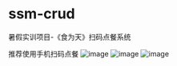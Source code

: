 # ssm-crud
暑假实训项目-《食为天》扫码点餐系统

推荐使用手机扫码点餐
![image](https://user-images.githubusercontent.com/86137696/226838640-47ed79eb-9bb9-4276-ae81-6fcf23a8b6da.png)
![image](https://user-images.githubusercontent.com/86137696/226838662-7e393239-eff7-4436-bff6-8e6f63f00227.png)
![image](https://user-images.githubusercontent.com/86137696/226838686-00e5faa6-1dd8-47ca-87d2-ef66277e6295.png)
